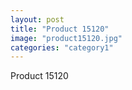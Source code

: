 ```yaml
---
layout: post
title: "Product 15120"
image: "product15120.jpg"
categories: "category1"
---
```

Product 15120
